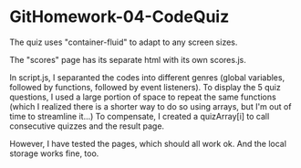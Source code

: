 # GitHomework-04-CodeQuiz
The quiz uses "container-fluid" to adapt to any screen sizes.

The "scores" page has its separate html with its own scores.js.

In script.js, I separanted the codes into different genres (global variables, followed by functions, followed by event listeners). To display the 5 quiz questions, I used a large portion of space to repeat the same functions (which I realized there is a shorter way to do so using arrays, but I'm out of time to streamline it...) To compensate, I created a quizArray[i] to call consecutive quizzes and the result page.

However, I have tested the pages, which should all work ok. And the local storage works fine, too.

